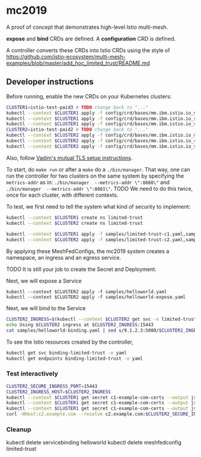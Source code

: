 # mc2019

A proof of concept that demonstrates high-level Istio multi-mesh.

**expose** and **bind** CRDs are defined.  A **configuration** CRD is defined.

A controller converts these CRDs into Istio CRDs using the style of
https://github.com/istio-ecosystem/multi-mesh-examples/blob/master/add_hoc_limited_trust/README.md

## Developer instructions

Before running, enable the new CRDs on your Kubernetes clusters:

``` bash
CLUSTER1=istio-test-paid3 # TODO change back to "..."
kubectl --context $CLUSTER1 apply -f config/crd/bases/mm.ibm.istio.io_meshfedconfigs.yaml
kubectl --context $CLUSTER1 apply -f config/crd/bases/mm.ibm.istio.io_servicebindings.yaml
kubectl --context $CLUSTER1 apply -f config/crd/bases/mm.ibm.istio.io_serviceexpositions.yaml
CLUSTER2=istio-test-paid2 # TODO change back to "..."
kubectl --context $CLUSTER2 apply -f config/crd/bases/mm.ibm.istio.io_meshfedconfigs.yaml
kubectl --context $CLUSTER2 apply -f config/crd/bases/mm.ibm.istio.io_servicebindings.yaml
kubectl --context $CLUSTER2 apply -f config/crd/bases/mm.ibm.istio.io_serviceexpositions.yaml
```

Also, follow [Vadim's mutual TLS setup instructions](https://github.com/istio-ecosystem/multi-mesh-examples/tree/master/add_hoc_limited_trust/common-setup#prerequisites-for-three-clusters).

To start, do `make run` or after a `make` do a `./bin/manager`. That way, one can run the controller for two clusters on the same system by specifying the `metrics-addr` as in:
`./bin/manager  --metrics-addr \":8080\"` and `./bin/manager  --metrics-addr \":8081\"`.
TODO We need to do this twice, once for each cluster, with different contexts.

To test, we first need to tell the system what kind of security to implement:

``` bash
kubectl --context $CLUSTER1 create ns limited-trust 
kubectl --context $CLUSTER2 create ns limited-trust
 
kubectl --context $CLUSTER1 apply -f samples/limited-trust-c1.yaml,samples/secret-c1.yaml
kubectl --context $CLUSTER2 apply -f samples/limited-trust-c2.yaml,samples/secret-c2.yaml
```

By applying these MeshFedConfigs, the mc2019 system creates a namespace, an ingress and an egress service.

TODO It is still your job to create the Secret and Deployment.

Next, we will expose a Service

```
kubectl --context $CLUSTER2 apply -f samples/helloworld.yaml
kubectl --context $CLUSTER2 apply -f samples/helloworld-expose.yaml
```

Next, we will bind to the Service

``` bash
CLUSTER2_INGRESS=$(kubectl --context $CLUSTER2 get svc -n limited-trust --selector mesh=limited-trust,role=ingress-svc --output jsonpath="{.items[0].status.loadBalancer.ingress[0].ip}")
echo Using $CLUSTER2 ingress at $CLUSTER2_INGRESS:15443
cat samples/helloworld-binding.yaml | sed s/9.1.2.3:5000/$CLUSTER2_INGRESS:15443/ | kubectl --context $CLUSTER1 apply -f -
```

To see the Istio resources created by the controller,

``` bash
kubectl get svc binding-limited-trust -o yaml
kubectl get endpoints binding-limited-trust -o yaml
```

### Test interactively

``` bash
CLUSTER2_SECURE_INGRESS_PORT=15443
CLUSTER2_INGRESS_HOST=$CLUSTER2_INGRESS
kubectl --context $CLUSTER1 get secret c1-example-com-certs --output jsonpath="{.data.tls\.key}" | base64 -D > /tmp/c1.example.com.key
kubectl --context $CLUSTER1 get secret c1-example-com-certs --output jsonpath="{.data.tls\.crt}" | base64 -D > /tmp/c1.example.com.crt
kubectl --context $CLUSTER1 get secret c1-example-com-certs --output jsonpath="{.data.example\.com\.crt}" | base64 -D > /tmp/example.com.crt
curl -HHost:c2.example.com --resolve c2.example.com:$CLUSTER2_SECURE_INGRESS_PORT:$CLUSTER2_INGRESS_HOST --cacert /tmp/example.com.crt --key /tmp/c1.example.com.key --cert /tmp/c1.example.com.crt https://c2.example.com:$CLUSTER2_SECURE_INGRESS_PORT/helloworld/hello -w "\nResponse code: %{http_code}\n"
```

### Cleanup

kubectl delete servicebinding helloworld
kubectl delete meshfedconfig limited-trust
